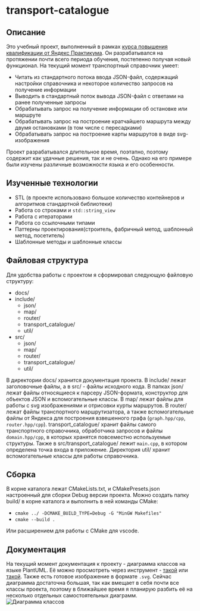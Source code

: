 # transport-catalogue

## Описание

Это учебный проект, выполненный в рамках [курса повышения квалификации от Яндекс Практикума](https://practicum.yandex.ru/cpp/?from=catalog). Он разрабатывался на протяжении почти всего периода обучения, постепенно получая новый функционал. На текущий момент транспортный справочник умеет:
* Читать из стандартного потока ввода JSON-файл, содержащий настройки справочника и некоторое количество запросов на получение информации
* Выводить в стандартный поток вывода JSON-файл с ответами на ранее полученные запросы
* Обрабатывать запрос на получение информации об остановке или маршруте
* Обрабатывать запрос на построение кратчайшего маршрута между двумя остановками (в том числе с пересадками)
* Обрабатывать запрос на построение карты маршрутов в виде svg-изображения

Проект разрабатывался длительное время, поэтапно, поэтому содержит как удачные решения, так и не очень. Однако на его примере были изучены различные возможности языка и его особенности.
## Изученные технологии

* STL (в проекте использовано большое количество контейнеров и алгоритмов стандартной библиотеки)
* Работа со строками и `std::string_view`
* Работа с итераторами
* Работа со ссылочными типами
* Паттерны проектирования(строитель, фабричный метод, шаблонный метод, посетитель)
* Шаблонные методы и шаблонные классы
## Файловая структура

Для удобства работы с проектом я сформировал следующую файловую структуру:
* docs/
* include/
	* json/
	* map/
	* router/
	* transport_catalogue/
	* util/
* src/
	* json/
	* map/
	* router/
	* transport_catalogue/
	* util/

В директории docs/ хранится документация проекта.  В include/ лежат заголовочные файлы, а в src/ - файлы исходного кода. В папках json/ лежат файлы относящиеся к парсеру JSON-формата, конструктор для объектов JSON и вспомогательные классы. В map/ лежат файлы для работы с svg изображениями и отрисовки курты маршрутов. В router/ лежат файлы транспортного маршрутизатора, а также вспомогательные файлы от Яндекса для построения взвешенного графа (`graph.hpp/cpp`, `router.hpp/cpp`). transport_catalogue/ хранит файлы самого транспортного справочника, обработчика запросов и файлы `domain.hpp/cpp`, в которых хранятся повсеместно используемые структуры. Также в src/transport_catalogue/ лежит `main.cpp`, в котором определена точка входа в приложение. Директория util/ хранит вспомогательные классы для работы справочника.
## Сборка

В корне каталога лежат CMakeLists.txt, и CMakePresets.json настроенный для сборки Debug версии проекта. Можно создать папку build/ в корне каталога и выполнить в ней команды CMake:

* `cmake ../ -DCMAKE_BUILD_TYPE=Debug -G "MinGW Makefiles"`
* `cmake --build .`

Или расширением для работы с CMake для vscode.

## Документация

На текущий момент документация к проекту - диаграмма классов на языке PlantUML. Её можно просмотреть через инструмент - [такой](https://plantuml-editor.kkeisuke.com/) или [такой](https://www.plantuml.com/plantuml/uml/SyfFKj2rKt3CoKnELR1Io4ZDoSa700003). Также есть готовое изображение в формате `.svg`.
Сейчас диаграмма достаточна большая, так как вмещает в себя почти все классы проекта, поэтому в ближайшее время я планирую разбить её на несколько отдельных самостоятельных диаграмм.
![Диаграмма классов](/docs/class_diagram/class_diagram.puml)
